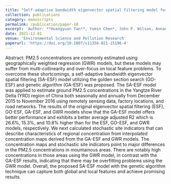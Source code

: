 ```yaml
---
title: "Self-adaptive bandwidth eigenvector spatial filtering model for estimating PM2.5 concentrations in the Yangtze River Delta region of China"
collection: publications
category: manuscripts
permalink: /publication/paper-10
excerpt: 'Author: **Huangyuan Tan**, Yumin Chen*, John P. Wilson, Annan Zhou, Tianyou Chu'
date: 2021-12-01
venue: 'Environmental Science and Pollution Research'
paperurl: 'https://doi.org/10.1007/s11356-021-15196-4'
---
```

Abstract: PM2.5 concentrations are commonly estimated using geographically weighted regression (GWR) models, but these models may suffer from multi-collinearity and over-focus on local feature problems. To overcome these shortcomings, a self-adaptive bandwidth eigenvector spatial filtering (SA-ESF) model utilizing the golden section search (GO-ESF) and genetic algorithm (GA-ESF) was proposed. The SA-ESF model was applied to estimate ground PM2.5 concentrations in the Yangtze River Delta (YRD) region of China both seasonally and annually from December 2015 to November 2016 using remotely sensing data, factory locations, and road networks. The results of the original eigenvector spatial filtering (ESF), GO-ESF, GA-ESF, and GWR models show that the GA-ESF model offers better performance and exhibits a better average adjusted R2 which is 26.6%, 15.3%, and 10.8% higher than for the ESF, GO-ESF, and GWR models, respectively. We next calculated stochastic site indicators that can describe characteristics of regional concentration from interpolated concentration maps derived from the GA-ESF and GWR models. The concentration maps and stochastic site indicators point to major differences in the PM2.5 concentrations in mountainous areas. There are notably high concentrations in those areas using the GWR model, in contrast with the GA-ESF results, indicating that there may be overfitting problems using the GWR model. Overall, the proposed SA-ESF model with the genetic algorithm technique can capture both global and local features and achieve promising results.
